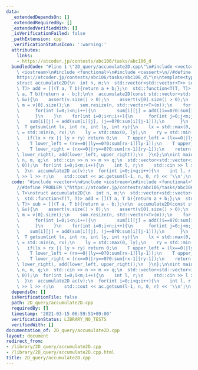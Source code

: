 ```yaml
---
data:
  _extendedDependsOn: []
  _extendedRequiredBy: []
  _extendedVerifiedWith: []
  _isVerificationFailed: false
  _pathExtension: cpp
  _verificationStatusIcon: ':warning:'
  attributes:
    links:
    - https://atcoder.jp/contests/abc106/tasks/abc106_d
  bundledCode: "#line 1 \"2D_query/accumulate2D.cpp\"\n#include <vector>\n#include\
    \ <iostream>\n#include <functional>\n#include <cassert>\n//#define PROBLEM \"\
    https://atcoder.jp/contests/abc106/tasks/abc106_d\"\n\ntemplate<typename T>\n\
    struct accumulate2D{\n  int n, m;\n  std::vector<std::vector<T>> sum;\n  std::function<T(T,\
    \ T)> add = [](T a, T b){return a + b;};\n  std::function<T(T, T)> sub = [](T\
    \ a, T b){return a - b;};\n\n  accumulate2D(const std::vector<std::vector<T>>\
    \ &v){\n    assert(v.size() > 0);\n    assert(v[0].size() > 0);\n    n = v.size(),\
    \ m = v[0].size();\n    sum.resize(n, std::vector<T>(m));\n    for(int j=0;j<m;j++){\n\
    \      for(int i=0;i<n;i++){\n        sum[i][j] = add((i==0?0:sum[i-1][j]), v[i][j]);\n\
    \      }\n    }\n    for(int i=0;i<n;i++){\n      for(int j=0;j<m;j++){\n    \
    \    sum[i][j] = add(sum[i][j], (j==0?0:sum[i][j-1]));\n      }\n    }\n  }\n\
    \  T getsum(int lx, int rx, int ly, int ry){\n    lx = std::max(0, lx);\n    rx\
    \ = std::min(n, rx);\n    ly = std::max(0, ly);\n    ry = std::min(n, ry);\n \
    \   if(lx > rx || ly > ry) return 0;\n    T upper_left = (lx==0||ly==0?0:sum[lx-1][ly-1]);\n\
    \    T lower_left = (rx==0||ly==0?0:sum[rx-1][ly-1]);\n    T upper_right = (lx==0||ry==0?0:sum[lx-1][ry-1]);\n\
    \    T lower_right = (rx==0||ry==0?0:sum[rx-1][ry-1]);\n    return sub(add(upper_left,\
    \ lower_right), add(lower_left, upper_right));\n  }\n};\n\nint main(){\n  int\
    \ n, m, q;\n  std::cin >> n >> m >> q;\n  std::vector<std::vector<int>> v(n, std::vector<int>(n,\
    \ 0));\n  for(int i=0;i<m;i++){\n    int l, r;\n    std::cin >> l >> r;\n    v[l-1][r-1]++;\n\
    \  }\n  accumulate2D ac(v);\n  for(int i=0;i<q;i++){\n    int l, r;\n    std::cin\
    \ >> l >> r;\n    std::cout << ac.getsum(l-1, n, 0, r) << '\\n';\n  }\n}\n"
  code: "#include <vector>\n#include <iostream>\n#include <functional>\n#include <cassert>\n\
    //#define PROBLEM \"https://atcoder.jp/contests/abc106/tasks/abc106_d\"\n\ntemplate<typename\
    \ T>\nstruct accumulate2D{\n  int n, m;\n  std::vector<std::vector<T>> sum;\n\
    \  std::function<T(T, T)> add = [](T a, T b){return a + b;};\n  std::function<T(T,\
    \ T)> sub = [](T a, T b){return a - b;};\n\n  accumulate2D(const std::vector<std::vector<T>>\
    \ &v){\n    assert(v.size() > 0);\n    assert(v[0].size() > 0);\n    n = v.size(),\
    \ m = v[0].size();\n    sum.resize(n, std::vector<T>(m));\n    for(int j=0;j<m;j++){\n\
    \      for(int i=0;i<n;i++){\n        sum[i][j] = add((i==0?0:sum[i-1][j]), v[i][j]);\n\
    \      }\n    }\n    for(int i=0;i<n;i++){\n      for(int j=0;j<m;j++){\n    \
    \    sum[i][j] = add(sum[i][j], (j==0?0:sum[i][j-1]));\n      }\n    }\n  }\n\
    \  T getsum(int lx, int rx, int ly, int ry){\n    lx = std::max(0, lx);\n    rx\
    \ = std::min(n, rx);\n    ly = std::max(0, ly);\n    ry = std::min(n, ry);\n \
    \   if(lx > rx || ly > ry) return 0;\n    T upper_left = (lx==0||ly==0?0:sum[lx-1][ly-1]);\n\
    \    T lower_left = (rx==0||ly==0?0:sum[rx-1][ly-1]);\n    T upper_right = (lx==0||ry==0?0:sum[lx-1][ry-1]);\n\
    \    T lower_right = (rx==0||ry==0?0:sum[rx-1][ry-1]);\n    return sub(add(upper_left,\
    \ lower_right), add(lower_left, upper_right));\n  }\n};\n\nint main(){\n  int\
    \ n, m, q;\n  std::cin >> n >> m >> q;\n  std::vector<std::vector<int>> v(n, std::vector<int>(n,\
    \ 0));\n  for(int i=0;i<m;i++){\n    int l, r;\n    std::cin >> l >> r;\n    v[l-1][r-1]++;\n\
    \  }\n  accumulate2D ac(v);\n  for(int i=0;i<q;i++){\n    int l, r;\n    std::cin\
    \ >> l >> r;\n    std::cout << ac.getsum(l-1, n, 0, r) << '\\n';\n  }\n}\n"
  dependsOn: []
  isVerificationFile: false
  path: 2D_query/accumulate2D.cpp
  requiredBy: []
  timestamp: '2021-03-15 06:59:51+09:00'
  verificationStatus: LIBRARY_NO_TESTS
  verifiedWith: []
documentation_of: 2D_query/accumulate2D.cpp
layout: document
redirect_from:
- /library/2D_query/accumulate2D.cpp
- /library/2D_query/accumulate2D.cpp.html
title: 2D_query/accumulate2D.cpp
---
```

